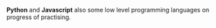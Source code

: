 __Python__ and **__Javascript__** also some low level programming languages on progress of practising.
